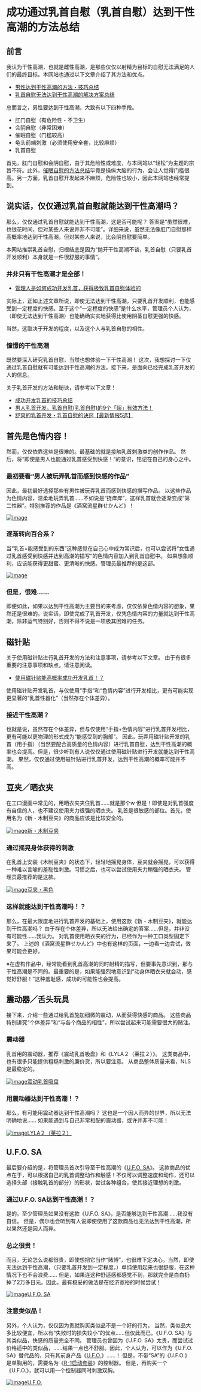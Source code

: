 # 成功通过乳首自慰（乳首自慰）达到干性高潮的方法总结 [​](#成功通过乳首自慰-乳首自慰-达到干性高潮的方法总结)

## 前言 [​](#前言)

我认为干性高潮，也就是雌性高潮，是那些仅仅以射精为目标的自慰无法满足的人们的最终目标。本网站也通过以下文章介绍了其方法和优点。

+   [男性达到干性高潮的方法・技巧总结](/h-life/onanie-a/dry-orgasm001.html)
+   [乳首自慰无法达到干性高潮的解决方案总结](/h-life/onanie-a/chikubi004.html)

总而言之，男性要达到干性高潮，大致有以下四种手段。

+   肛门自慰（有危险性・不卫生）
+   会阴自慰（非常困难）
+   催眠自慰（门槛较高）
+   龟头前端刺激（必须使用安全套，比较麻烦）
+   乳首自慰

首先，肛门自慰和会阴自慰，由于其危险性或难度，与本网站以“轻松”为主题的宗旨不符。此外，[催眠自慰的方法总结](/h-life/onanie-a/saimin001.html)毕竟是操纵大脑的行为，会让人觉得门槛很高。另一方面，乳首自慰开发起来不麻烦，危险性也较小，因此本网站也经常提到。

## 说实话，仅仅通过乳首自慰就能达到干性高潮吗？ [​](#说实话-仅仅通过乳首自慰就能达到干性高潮吗)

那么，仅仅通过乳首自慰就能达到干性高潮，这是否可能呢？ 答案是“虽然很难，也很花时间，但对某些人来说并非不可能”。详细来说，虽然无法像肛门自慰那样高概率地达到干性高潮，但对某些人来说，比会阴自慰要简单。

本网站推崇乳首自慰，归根结底是因为“抛开干性高潮不谈，乳首自慰（只要乳首开发顺利）本身就是一件很舒服的事情”。

### 并非只有干性高潮才是全部！ [​](#并非只有干性高潮才是全部)

+   [管理人是如何成功开发乳首，获得极致乳首自慰体验的](/h-life/onanie-a/chikubi015.html)

实际上，正如上述文章所说，即使无法达到干性高潮，只要乳首开发顺利，也能感受到一定程度的快感。至于这个“一定程度的快感”是什么水平，管理员个人认为，（即使无法达到干性高潮）也能确确实实地获得比使用阴茎自慰更强的快感。

当然，这取决于开发的程度，以及这个人与乳首自慰的相性。

### 憧憬的干性高潮 [​](#憧憬的干性高潮)

既然要深入研究乳首自慰，当然也想体验一下干性高潮！ 这次，我想探讨一下仅通过乳首自慰就有可能达到干性高潮的方法。接下来，是面向已经完成乳首开发的人的信息。

关于乳首开发的方法和秘诀，请参考以下文章！

+   [成功开发乳首的技巧总结](/h-life/onanie-a/chikubi000.html)
+   [男人乳首开发，乳首自慰(乳首自慰)的9个「超」有效方法！](/h-life/onanie-a/chikubi013.html)
+   [舒爽的乳首开发・乳首自慰的诀窍【最新情报5选】](/h-life/onanie-a/chikubi016.html)

## 首先是色情内容！ [​](#首先是色情内容)

然而，仅仅依靠这些是很难的。最基础的就是接触乳首刺激类的创作作品。 然后，将“即使是男人也能通过乳首感受到快感！”的意识，铭记在自己的身心之中。

### 最初要看“男人被玩弄乳首而感到快感的作品” [​](#最初要看-男人被玩弄乳首而感到快感的作品)

因此，最初最好选择那些有男性被玩弄乳首而感到快感的描写作品。 以这些作品为色情内容，温柔地玩弄乳首……不如说是“挠痒痒”，这样乳首就会逐渐变成“第二性器”。特别推荐的作品是《酒窝流星群せかんど》！

[![image](//img.dlsite.jp/modpub/images2/work/doujin/RJ261000/RJ260426_img_main.jpg)](https://www.dlsite.com/maniax/dlaf/=/t/i/link/work/aid/onanie/id/RJ260426.html)

### 逐渐转向百合系？ [​](#逐渐转向百合系)

当“乳首=能感受到的东西”这种感觉在自己心中成为常识后，也可以尝试将“女性通过乳首感受到快感并达到高潮的描写”的色情内容加入到乳首自慰中。 如果想象顺利，应该能获得更甜蜜、更清晰的快感。管理员最推荐的是这部。

[![image](//img.dlsite.jp/modpub/images2/work/books/BJ166000/BJ165371_img_sam.jpg)](https://www.dlsite.com/books/dlaf/=/t/t/link/work/aid/onanie/id/BJ165371.html)

### 但是，很难…… [​](#但是-很难)

即便如此，如果以达到干性高潮为主要目的来考虑，仅仅依靠色情内容的想象，果然还是很难的。说实话，即使完成了乳首开发，仅凭色情内容的力量就达到干性高潮，除非运气特别好，否则不得不说是一项极其困难的任务。

## 磁针贴 [​](#磁针贴)

关于使用磁针贴进行乳首开发的方法和注意事项，请参考以下文章。 由于有很多重要的注意事项和缺点，请注意阅读。

+   [使用磁针贴能高概率成功开发乳首！？](/h-life/onanie-a/chikubi010.html)

使用磁针贴开发乳首，与仅使用“手指”和“色情内容”进行开发相比，更有可能实现更显著的“乳首性器化”（当然存在个体差异）。

### 接近干性高潮？ [​](#接近干性高潮)

也就是说，虽然存在个体差异，但与仅使用“手指+色情内容”进行乳首开发相比，更有可能以更物理的形式成为“能感受到的胸部”。 因此，玩弄用磁针贴开发的乳首（用手指）（当然要配合高质量的色情内容）进行乳首自慰，达到干性高潮的概率也会提高。但是，很少听到有人说仅仅通过使用磁针贴进行开发就能达到干性高潮。 果然，仅仅通过使用磁针贴进行乳首开发，达到干性高潮的概率可能并不高。

## 豆夹／晒衣夹 [​](#豆夹-晒衣夹)

在工口漫画中常见的，用晒衣夹夹住乳首……就是那个w 但是！即使是对乳首强度有自信的人，也不建议使用夹力很强的晒衣夹。 乳首是很敏感的部位。首先，使用名为《新・木制豆夹》的商品应该是比较安全的。

[![image](https://img.e-nls.com/pict_pc/1_1352270833_m_EkyGS.jpg)新・木制豆夹](https://www.e-nls.com/access.php?agency_id=af486217&pcode=7300)

### 通过摇晃身体获得的刺激 [​](#通过摇晃身体获得的刺激)

在乳首上安装《木制豆夹》的状态下，轻轻地摇晃身体，豆夹就会摇晃，可以获得一种难以言喻的羞耻性刺激。习惯之后，也可以尝试使用夹力稍强的晒衣夹。 管理员最推荐的是这款。

[![image](https://img.e-nls.com/pict_pc/1_1395644237_m_u11Gn.jpg)豆夹・黑色](https://www.e-nls.com/access.php?agency_id=af486217&pcode=XRAC951)

### 这样就能达到干性高潮吗！？ [​](#这样就能达到干性高潮吗)

那么，在最大限度地进行乳首开发的基础上，使用这款《新・木制豆夹》，就能达到干性高潮吗？ 由于存在个体差异，所以无法给出确定的答案……但是，并非没有可能性……我认为。 对乳首使用晒衣夹的行为，已经作为一种工口类型固定下来了。 上述的《酒窝流星群せかんど》中也有这样的页面，一边看一边尝试，效果可能会更好。

※在虚构作品中，经常能看到乳首高潮的同时射精的描写，但要事先意识到，那与干性高潮是不同的。最重要的是，如果能强烈地意识到“动身体晒衣夹就会动，感觉好舒服！”这种羞耻感，成功的可能性也会提高。

## 震动器／舌头玩具 [​](#震动器-舌头玩具)

接下来，介绍一些通过给乳首施加细微的震动，从而获得快感的商品。 这些商品特别讲究“个体差异”和“与各个商品的相性”，所以尝试起来可能需要很大的赌注。

### 震动器 [​](#震动器)

乳首用的震动器，推荐《震动乳首吸盘》和《LYLA２（莱拉２）》。 这类商品中，也有很多只能提供粗糙刺激的廉价货，所以要注意。 从商品整体质量来看，NLS是最稳定的。

[![image](https://img.e-nls.com/pict_pc/1_1426488168_m_VIcrt.jpg)震动乳首吸盘](https://www.e-nls.com/access.php?agency_id=af486217&pcode=XRAE112)

### 用震动器达到干性高潮！？ [​](#用震动器达到干性高潮)

那么，有可能用震动器达到干性高潮吗？ 这也是一个因人而异的世界，所以无法明确地说…… 如果能遇到与自己非常相配的震动器，或许并非不可能！

[![image](https://img.e-nls.com/pict_pc/1_1392711753_m_iVtOr.jpg)LYLA２（莱拉２）](https://www.e-nls.com/access.php?agency_id=af486217&pcode=7600-1)

## U.F.O. SA [​](#u-f-o-sa)

最后要介绍的是，将管理员首次引导至干性高潮的《[U.F.O. SA](https://www.e-nls.com/access.php?agency_id=af486217&pcode=7976)》。 这款商品的优点在于，可以根据自己的乳首调整动作和触感！不仅可以调整速度和动作，还可以选择头部（接触乳首的部分）的形状，尝试各种组合，使其接近理想的刺激。

### 通过U.F.O. SA达到干性高潮！？ [​](#通过u-f-o-sa达到干性高潮)

是的。至少管理员如果没有这款《U.F.O. SA》，是否能够达到干性高潮……我没有自信。 但是，偶尔也会听到有人说即使使用了这款商品也无法达到干性高潮，所以果然还是因人而异。

### 总之很贵！ [​](#总之很贵)

而且，无论怎么说都很贵，即使想把它当作“赌博”，也很难下定决心。当然，即使无法达到干性高潮，（只要乳首开发到一定程度，）单纯使用起来也很舒服，在这种情况下也不会浪费…… 但是，如果连这种舒适感都感觉不到，那就完全是白白扔掉了2万多日元。因此，最有稳妥的做法是在经济宽裕的时候尝试！

[![image](https://img.e-nls.com/pict_pc/1_1435719304_m_xjXoY.jpg)U.F.O. SA](https://www.e-nls.com/access.php?agency_id=af486217&pcode=7976)

### 注意类似品！ [​](#注意类似品)

另外，个人认为，仅仅因为贵就购买类似品不是一个好的行为。 当然，类似品大多比较便宜，所以有“失败时的损失较小”的优点……但仅此而已。《U.F.O. SA》与其类似品，快感的质量完全不同。 管理员也曾因为《U.F.O. SA》太贵，而尝试过价格适中的类似品，……结果一点也不舒服。因此，个人认为，可以作为《U.F.O. SA》替代品的，只有其前身产品《[U.F.O.](https://www.e-nls.com/access.php?agency_id=af486217&pcode=5873)》……！ 但是，不带“SA”的《U.F.O.》是单胸用的，需要名为《[R-1启动套装](https://www.e-nls.com/access.php?agency_id=af486217&pcode=5235)》的控制器。 但是，再购买一个《U.F.O.》，就可以用一个控制器同时刺激双胸。

[![image](https://img.e-nls.com/pict_pc/1_1294729372_m_msHpt.jpg)U.F.O.](https://www.e-nls.com/access.php?agency_id=af486217&pcode=5873)